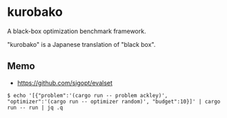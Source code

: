 kurobako
=========

A black-box optimization benchmark framework.

"kurobako" is a Japanese translation of "black box".

Memo
-----

- https://github.com/sigopt/evalset

```console
$ echo '[{"problem":'(cargo run -- problem ackley)', "optimizer":'(cargo run -- optimizer random)', "budget":10}]' | cargo run -- run | jq .q
```
